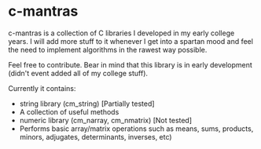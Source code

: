 c-mantras
========

c-mantras is a collection of C libraries I developed in my early college years. I will add more stuff to it whenever I get into a spartan mood and feel the need to implement algorithms in the rawest way possible.

Feel free to contribute. Bear in mind that this library is in early development (didn't event added all of my college stuff).

Currently it contains:
 - string library (cm_string) [Partially tested]
  - A collection of useful methods 
 - numeric library (cm_narray, cm_nmatrix) [Not tested]
  - Performs basic array/matrix operations such as means, sums, products, minors, adjugates, determinants, inverses, etc) 
